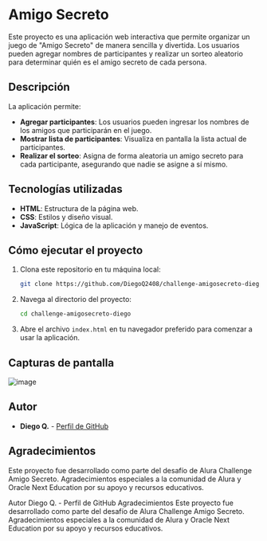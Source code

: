 # Amigo Secreto

Este proyecto es una aplicación web interactiva que permite organizar un juego de "Amigo Secreto" de manera sencilla y divertida. Los usuarios pueden agregar nombres de participantes y realizar un sorteo aleatorio para determinar quién es el amigo secreto de cada persona.

## Descripción

La aplicación permite:

- **Agregar participantes**: Los usuarios pueden ingresar los nombres de los amigos que participarán en el juego.
- **Mostrar lista de participantes**: Visualiza en pantalla la lista actual de participantes.
- **Realizar el sorteo**: Asigna de forma aleatoria un amigo secreto para cada participante, asegurando que nadie se asigne a sí mismo.

## Tecnologías utilizadas

- **HTML**: Estructura de la página web.
- **CSS**: Estilos y diseño visual.
- **JavaScript**: Lógica de la aplicación y manejo de eventos.

## Cómo ejecutar el proyecto

1. Clona este repositorio en tu máquina local:

   ```bash
   git clone https://github.com/DiegoQ2408/challenge-amigosecreto-diego.git
   ```

2. Navega al directorio del proyecto:

   ```bash
   cd challenge-amigosecreto-diego
   ```

3. Abre el archivo `index.html` en tu navegador preferido para comenzar a usar la aplicación.

## Capturas de pantalla

![image](https://github.com/user-attachments/assets/14cdd56d-14a0-48eb-88bb-f65bb512fb72)

## Autor

- **Diego Q.** - [Perfil de GitHub](https://github.com/DiegoQ2408)

## Agradecimientos

Este proyecto fue desarrollado como parte del desafío de Alura Challenge Amigo Secreto. Agradecimientos especiales a la comunidad de Alura y Oracle Next Education por su apoyo y recursos educativos.

Autor
Diego Q. - Perfil de GitHub
Agradecimientos
Este proyecto fue desarrollado como parte del desafío de Alura Challenge Amigo Secreto. Agradecimientos especiales a la comunidad de Alura y Oracle Next Education por su apoyo y recursos educativos.

